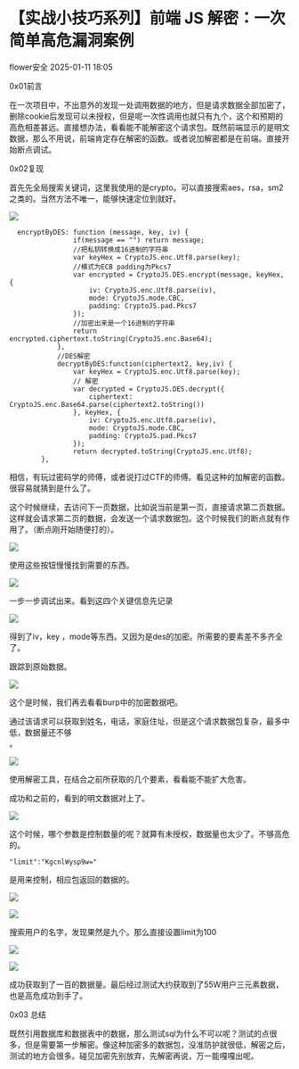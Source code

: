 #  【实战小技巧系列】前端 JS 解密：一次简单高危漏洞案例   
 flower安全   2025-01-11 18:05  
  
0x01前言  
  
在一次项目中，不出意外的发现一处调用数据的地方，但是请求数据全部加密了，删除cookie后发现可以未授权，但是呢一次性调用也就只有九个，这个和预期的高危相差甚远。直接想办法，看看能不能解密这个请求包。既然前端显示的是明文数据，那么不用说，前端肯定存在解密的函数。或者说加解密都是在前端。直接开始断点调试。  
  
0x02复现  
  
首先先全局搜索关键词，这里我使用的是crypto。可以直接搜索aes，rsa，sm2之类的。当然方法不唯一，能够快速定位到就好。  
  
![](https://mmbiz.qpic.cn/mmbiz_png/ra9gzRic2wgeibEQQKRX8TknDTia5D1w8WFZm8eCMMOkJKcFibBJ8Aby2K6uTVPXGeR6kMY1N9gTkp7OBDv3Pq1pWw/640?wx_fmt=png&from=appmsg "")  
```
  encryptByDES: function (message, key, iv) {
                if(message == "") return message;
                //把私钥转换成16进制的字符串
                var keyHex = CryptoJS.enc.Utf8.parse(key);
                //模式为ECB padding为Pkcs7
                var encrypted = CryptoJS.DES.encrypt(message, keyHex, {
                    iv: CryptoJS.enc.Utf8.parse(iv),
                    mode: CryptoJS.mode.CBC,
                    padding: CryptoJS.pad.Pkcs7
                });
                //加密出来是一个16进制的字符串
                return encrypted.ciphertext.toString(CryptoJS.enc.Base64);
            },
            //DES解密
            decryptByDES:function(ciphertext2, key,iv) {        
                var keyHex = CryptoJS.enc.Utf8.parse(key);
                // 解密
                var decrypted = CryptoJS.DES.decrypt({
                    ciphertext: CryptoJS.enc.Base64.parse(ciphertext2.toString())
                }, keyHex, {
                    iv: CryptoJS.enc.Utf8.parse(iv),
                    mode: CryptoJS.mode.CBC,
                    padding: CryptoJS.pad.Pkcs7
                });
                return decrypted.toString(CryptoJS.enc.Utf8);
        },
```  
  
相信，有玩过密码学的师傅，或者说打过CTF的师傅。看见这种的加解密的函数。很容易就猜到是什么了。  
  
这个时候继续，去访问下一页数据，比如说当前是第一页，直接请求第二页数据。这样就会请求第二页的数据，会发送一个请求数据包。这个时候我们的断点就有作用了。（断点刚开始随便打的）。  
  
![](https://mmbiz.qpic.cn/mmbiz_png/ra9gzRic2wgeibEQQKRX8TknDTia5D1w8WFlEm29PicnPSwia7YmHIYFsGS5dFNjkEGGqBwCnPUhCIxiakMATPbUbQoA/640?wx_fmt=png&from=appmsg "")  
  
使用这些按钮慢慢找到需要的东西。  
  
![](https://mmbiz.qpic.cn/mmbiz_png/ra9gzRic2wgeibEQQKRX8TknDTia5D1w8WF8duT3vK3WbFKR3IwkFFC9b5VI1aLzUN95yrDjjYPe73yuV7juq2gCA/640?wx_fmt=png&from=appmsg "")  
  
一步一步调试出来。看到这四个关键信息先记录  
  
![](https://mmbiz.qpic.cn/mmbiz_png/ra9gzRic2wgeibEQQKRX8TknDTia5D1w8WFOCpTZAAzicTK8icHhFD5XUnygUvwqN9D0vl5FxKKR07Y1diaKAoVWKDRw/640?wx_fmt=png&from=appmsg "")  
  
得到了iv，key ，mode等东西。又因为是des的加密。所需要的要素差不多齐全了。  
  
跟踪到原始数据。  
  
![](https://mmbiz.qpic.cn/mmbiz_png/ra9gzRic2wgeibEQQKRX8TknDTia5D1w8WF9PtjcvGuy1vVrJuIPfN1IEe1QMiaEpbibVKwjztz7ho7EZz48BXUh7dg/640?wx_fmt=png&from=appmsg "")  
  
这个是时候，我们再去看看burp中的加密数据吧。  
  
通过该请求可以获取到姓名，电话，家庭住址，但是这个请求数据包复杂，最多中低，数据量还不够  
。  
  
![](https://mmbiz.qpic.cn/mmbiz_png/ra9gzRic2wgeibEQQKRX8TknDTia5D1w8WFDP2IYd6Av6nV4IwmkER0Cs8fRomZJqSic05C7dFsVFKIwBGZuNmicUPQ/640?wx_fmt=png&from=appmsg "")  
  
使用解密工具，在结合之前所获取的几个要素，看看能不能扩大危害。  
  
成功和之前的，看到的明文数据对上了。  
  
![](https://mmbiz.qpic.cn/mmbiz_png/ra9gzRic2wgeibEQQKRX8TknDTia5D1w8WFfjsvx00rP5Vn62PfFDA6dACtib2Q5NibTKmayZLzt5DDEMSpJhOz0GEw/640?wx_fmt=png&from=appmsg "")  
  
这个时候，哪个参数是控制数量的呢？就算有未授权，数据量也太少了。不够高危的。  
```
"limit":"KgcnlWysp9w="
```  
  
是用来控制，相应包返回的数据的。  
  
![](https://mmbiz.qpic.cn/mmbiz_png/ra9gzRic2wgeibEQQKRX8TknDTia5D1w8WFyGgzFGuLicCHLyhZJPNzic64X8NwYE2e13PlZOVzAAzoyWicTRM7jTmEg/640?wx_fmt=png&from=appmsg "")  
  
![](https://mmbiz.qpic.cn/mmbiz_png/ra9gzRic2wgeibEQQKRX8TknDTia5D1w8WFzK9UdqZ8F7ic9PlL8BUdaRBb5LoTE93MpagBQiaEf8rNVzOaAbTe8tvw/640?wx_fmt=png&from=appmsg "")  
  
搜索用户的名字，发现果然是九个。那么直接设置limit为100  
  
![](https://mmbiz.qpic.cn/mmbiz_png/ra9gzRic2wgeibEQQKRX8TknDTia5D1w8WFkibEfUQiaUs3QYKnw1Rd7YP4Z7EjBic3rRC99uzDpCuVutKQw3YMXgvCQ/640?wx_fmt=png&from=appmsg "")  
  
![](https://mmbiz.qpic.cn/mmbiz_png/ra9gzRic2wgeibEQQKRX8TknDTia5D1w8WF4T9icwwGYMcJEs8vwtca4ibal3SAyoypoexJqlmNxJZhMcVhCgdZPFjw/640?wx_fmt=png&from=appmsg "")  
  
成功获取到了一百的数据量。最后经过测试大约获取到了55W用户三元素数据，也是高危成功到手了。  
  
0x03 总结  
  
既然引用数据库和数据表中的数据，那么测试sql为什么不可以呢？测试的点很多，但是需要第一步解密。像这种加密多的数据包，没准防护就很低，解密之后，测试的地方会很多。碰见加密先别放弃，先解密再说，万一能嘎嘎出呢。  
  

